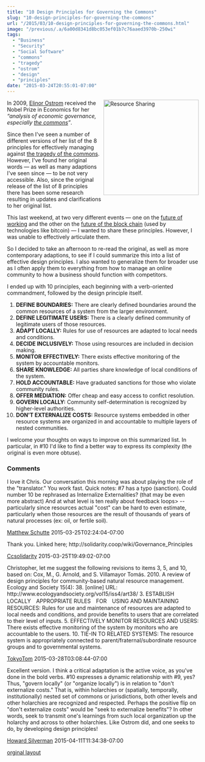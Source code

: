 ```yaml
---
title: "10 Design Principles for Governing the Commons"
slug: "10-design-principles-for-governing-the-commons"
url: "/2015/03/10-design-principles-for-governing-the-commons.html"
image: "/previous/.a/6a00d8341d8bc053ef01b7c76aaed3970b-250wi"
tags:
  - "Business"
  - "Security"
  - "Social Software"
  - "commons"
  - "tragedy"
  - "ostrom"
  - "design"
  - "principles"
date: "2015-03-24T20:55:01-07:00"
---
```

<p><a class="asset-img-link" href="/previous/.a/6a00d8341d8bc053ef01b7c76aaed3970b-pi" style="float: right;"><img alt="Resource Sharing" class="asset  asset-image at-xid-6a00d8341d8bc053ef01b7c76aaed3970b img-responsive" src="/previous/.a/6a00d8341d8bc053ef01b7c76aaed3970b-250wi" style="width: 250px; margin: 0px 0px 5px 5px;" title="Resource Sharing" /></a>In 2009, <a href="http://en.wikipedia.org/wiki/Elinor_Ostrom" target="_self" title="Wikipedia Page on Elinor Ostrom">Elinor Ostrom</a> received the Nobel Prize in Economics for her <em>“analysis of economic governance, especially <a href="http://en.wikipedia.org/wiki/Commons" target="_self" title="Wikipedia Page on The Commons">the commons</a>”</em>.</p>
<p>Since then I&#39;ve seen a number of different versions of her list of the 8 principles for effectively managing against <a href="http://en.wikipedia.org/wiki/Tragedy_of_the_commons" target="_self" title="Wikipedia Page for The Tragedy of the Commons">the tragedy of the commons</a>. However, I&#39;ve found&#0160;her original words — as well as many adaptions I&#39;ve seen since — to be not very accessible. Also, since the original release of the list of 8 principles there has been some research resulting in updates and clarifications to her original list.</p>
<p>This last weekend, at two very different events — one on the <a href="http://www.futureofworking.org" target="_self" title="Future of Working Summit">future of working</a>&#0160;and the other on the <a href="http://crypto.sabir.cc/?page_id=237" target="_self">future of the block chain</a>&#0160;(used by technologies like bitcoin) — I wanted to share these principles. However, I was unable to effectively articulate them.</p>
<p>So&#0160;I decided to take an afternoon to re-read the original, as well as more contemporary adaptions, to see if I could summarize this into a list of effective design principles. I also wanted to generalize them for broader use as I often apply them to everything from how to manage an online community to how a business should function with competitors.</p>
<p>I ended up with 10 principles, each beginning with a verb-oriented commandment, followed by the design principle itself.</p>
<ol>
<li><strong>DEFINE BOUNDARIES:</strong> There are clearly defined boundaries around the common resources of a system from the larger environment.</li>
<li><strong>DEFINE LEGITIMATE USERS:</strong> There is a clearly defined community of legitimate users of those resources.</li>
<li><strong>ADAPT LOCALLY:</strong> Rules for use of resources are adapted to local needs and conditions.</li>
<li><strong>DECIDE INCLUSIVELY:</strong> Those using resources are included in decision making.</li>
<li><strong>MONITOR EFFECTIVELY:</strong> There exists effective monitoring of the system by accountable monitors.</li>
<li><strong>SHARE KNOWLEDGE:</strong> All parties share knowledge of local conditions of the system.</li>
<li><strong>HOLD ACCOUNTABLE:</strong> Have graduated sanctions for those who violate community rules.</li>
<li><strong>OFFER MEDIATION:</strong> Offer cheap and easy access to confict resolution.</li>
<li><strong>GOVERN LOCALLY:</strong> Community self-determination is recognized by higher-level authorities.</li>
<li><strong>DON&#39;T EXTERNALIZE COSTS:</strong> Resource systems embedded in other resource systems are organized in and accountable to multiple layers of nested communities.</li>
</ol>
<p>I welcome your thoughts on ways to improve on this summarized list. In particular, in #10 I&#39;d like to find a better way to express its complexity (the original is even more obtuse).</p>
<footer><h3>Comments</h3>
<div class="u-comment h-cite">
<p class="p-content p-name">I love it Chris.  Our conversation this morning was about playing the role of the "translator."  You work fast.
Quick notes:
#7 has a typo (sanction).
Could number 10 be rephrased as Internalize Externalities? (that may be even more abstract)
And at what level is ten really about feedback loops> -- particularly since resources actual "cost" can be hard to even estimate, particularly when those resources are the result of thousands of years of natural processes (ex: oil, or fertile soil).
</p>
<a class="u-author h-card" href="http://matthewschutte.com">Matthew Schutte</a>
<time class="dt-published" datetime="2015-03-25T02:24:04-07:00">2015-03-25T02:24:04-07:00</time>
</div>
<div class="u-comment h-cite">
<p class="p-content p-name">Thank you. Linked here;
http://solidarity.coop/wiki/Governance_Principles
</p>
<a class="u-author h-card" href="http://profile.typepad.com/ccsolidarity">Ccsolidarity</a>
<time class="dt-published" datetime="2015-03-25T19:49:02-07:00">2015-03-25T19:49:02-07:00</time>
</div>
<div class="u-comment h-cite">
<p class="p-content p-name">Christopher, let me suggest the following revisions to items 3, 5, and 10, based on:
Cox, M., G. Arnold, and S. Villamayor Tomás. 2010. A review of design principles for community-based natural resource management. Ecology and Society 15(4): 38. [online] URL: http://www.ecologyandsociety.org/vol15/iss4/art38/
3.	ESTABLISH LOCALLY　APPROPRIATE RULES　FOR　USING AND MAINTAINING RESOURCES: Rules for use and maintenance of resources are adapted to local needs and conditions, and provide benefits to users that are correlated to their level of inputs.
5.	EFFECTIVELY MONITOR RESOURCES AND USERS: There exists effective monitoring of the system by monitors who are accountable to the users.
10.	TIE-IN TO RELATED SYSTEMS: The resource system is appropriately connected to parent/fraternal/subordinate resource groups and to governmental systems.
</p>
<a class="u-author h-card" href="http://profile.typepad.com/tokyotom">TokyoTom</a>
<time class="dt-published" datetime="2015-03-28T03:08:44-07:00">2015-03-28T03:08:44-07:00</time>
</div>
<div class="u-comment h-cite">
<p class="p-content p-name">Excellent version. I think a critical adaptation is the active voice, as you've done in the bold verbs.
#10 expresses a dynamic relationship with #9, yes? Thus, "govern locally" (or "organize locally") is in relation to "don't externalize costs." That is, within holarchies or (spatially, temporally, institutionally) nested set of commons or jurisdictions, both other levels and other holarchies are recognized and respected. Perhaps the positive flip on "don't externalize costs" would be "seek to externalize benefits"? In other words, seek to transmit one's learnings from such local organization up the holarchy and across to other holarchies. Like Ostrom did, and one seeks to do, by developing design principles!
</p>
<a class="u-author h-card" href="http://www.solvingforpattern.org/">Howard Silverman</a>
<time class="dt-published" datetime="2015-04-11T11:34:38-07:00">2015-04-11T11:34:38-07:00</time>
</div>
</footer>
<p class="previous"><a href="/previous/2015/03/10-design-principles-for-governing-the-commons.html" rel="syndication" class="u-syndication" >orginal layout</a></p>

